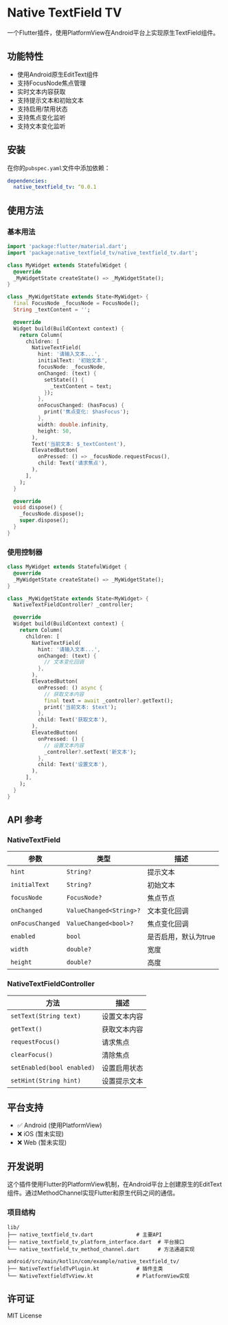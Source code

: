 # Native TextField TV

一个Flutter插件，使用PlatformView在Android平台上实现原生TextField组件。

## 功能特性

- 使用Android原生EditText组件
- 支持FocusNode焦点管理
- 实时文本内容获取
- 支持提示文本和初始文本
- 支持启用/禁用状态
- 支持焦点变化监听
- 支持文本变化监听

## 安装

在你的`pubspec.yaml`文件中添加依赖：

```yaml
dependencies:
  native_textfield_tv: ^0.0.1
```

## 使用方法

### 基本用法

```dart
import 'package:flutter/material.dart';
import 'package:native_textfield_tv/native_textfield_tv.dart';

class MyWidget extends StatefulWidget {
  @override
  _MyWidgetState createState() => _MyWidgetState();
}

class _MyWidgetState extends State<MyWidget> {
  final FocusNode _focusNode = FocusNode();
  String _textContent = '';

  @override
  Widget build(BuildContext context) {
    return Column(
      children: [
        NativeTextField(
          hint: '请输入文本...',
          initialText: '初始文本',
          focusNode: _focusNode,
          onChanged: (text) {
            setState(() {
              _textContent = text;
            });
          },
          onFocusChanged: (hasFocus) {
            print('焦点变化: $hasFocus');
          },
          width: double.infinity,
          height: 50,
        ),
        Text('当前文本: $_textContent'),
        ElevatedButton(
          onPressed: () => _focusNode.requestFocus(),
          child: Text('请求焦点'),
        ),
      ],
    );
  }

  @override
  void dispose() {
    _focusNode.dispose();
    super.dispose();
  }
}
```

### 使用控制器

```dart
class MyWidget extends StatefulWidget {
  @override
  _MyWidgetState createState() => _MyWidgetState();
}

class _MyWidgetState extends State<MyWidget> {
  NativeTextFieldController? _controller;

  @override
  Widget build(BuildContext context) {
    return Column(
      children: [
        NativeTextField(
          hint: '请输入文本...',
          onChanged: (text) {
            // 文本变化回调
          },
        ),
        ElevatedButton(
          onPressed: () async {
            // 获取文本内容
            final text = await _controller?.getText();
            print('当前文本: $text');
          },
          child: Text('获取文本'),
        ),
        ElevatedButton(
          onPressed: () {
            // 设置文本内容
            _controller?.setText('新文本');
          },
          child: Text('设置文本'),
        ),
      ],
    );
  }
}
```

## API 参考

### NativeTextField

| 参数 | 类型 | 描述 |
|------|------|------|
| `hint` | `String?` | 提示文本 |
| `initialText` | `String?` | 初始文本 |
| `focusNode` | `FocusNode?` | 焦点节点 |
| `onChanged` | `ValueChanged<String>?` | 文本变化回调 |
| `onFocusChanged` | `ValueChanged<bool>?` | 焦点变化回调 |
| `enabled` | `bool` | 是否启用，默认为true |
| `width` | `double?` | 宽度 |
| `height` | `double?` | 高度 |

### NativeTextFieldController

| 方法 | 描述 |
|------|------|
| `setText(String text)` | 设置文本内容 |
| `getText()` | 获取文本内容 |
| `requestFocus()` | 请求焦点 |
| `clearFocus()` | 清除焦点 |
| `setEnabled(bool enabled)` | 设置启用状态 |
| `setHint(String hint)` | 设置提示文本 |

## 平台支持

- ✅ Android (使用PlatformView)
- ❌ iOS (暂未实现)
- ❌ Web (暂未实现)

## 开发说明

这个插件使用Flutter的PlatformView机制，在Android平台上创建原生的EditText组件。通过MethodChannel实现Flutter和原生代码之间的通信。

### 项目结构

```
lib/
├── native_textfield_tv.dart              # 主要API
├── native_textfield_tv_platform_interface.dart  # 平台接口
└── native_textfield_tv_method_channel.dart      # 方法通道实现

android/src/main/kotlin/com/example/native_textfield_tv/
├── NativeTextfieldTvPlugin.kt            # 插件主类
└── NativeTextfieldTvView.kt              # PlatformView实现
```

## 许可证

MIT License
